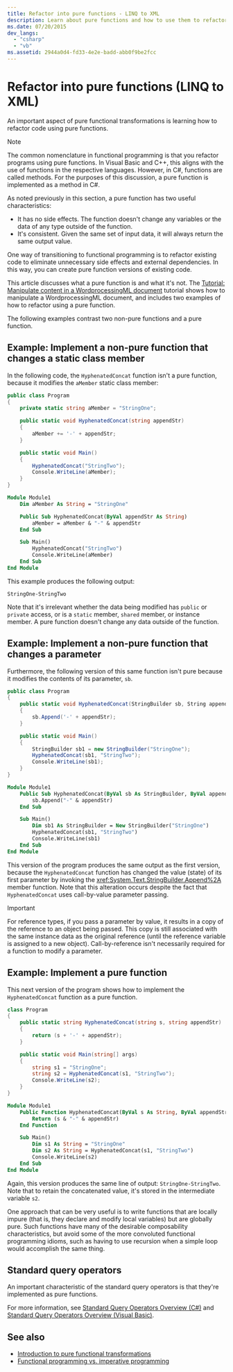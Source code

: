 ```yaml
---
title: Refactor into pure functions - LINQ to XML
description: Learn about pure functions and how to use them to refactor code.
ms.date: 07/20/2015
dev_langs:
  - "csharp"
  - "vb"
ms.assetid: 2944a0d4-fd33-4e2e-badd-abb0f9be2fcc
---
```


# Refactor into pure functions (LINQ to XML)

An important aspect of pure functional transformations is learning how to refactor code using pure functions.

> [!NOTE]
> The common nomenclature in functional programming is that you refactor programs using pure functions. In Visual Basic and C++, this aligns with the use of functions in the respective languages. However, in C#, functions are called methods. For the purposes of this discussion, a pure function is implemented as a method in C#.

As noted previously in this section, a pure function has two useful characteristics:

- It has no side effects. The function doesn't change any variables or the data of any type outside of the function.
- It's consistent. Given the same set of input data, it will always return the same output value.

One way of transitioning to functional programming is to refactor existing code to eliminate unnecessary side effects and external dependencies. In this way, you can create pure function versions of existing code.

This article discusses what a pure function is and what it's not. The [Tutorial: Manipulate content in a WordprocessingML document](xml-shape-wordprocessingml-documents.md) tutorial shows how to manipulate a WordprocessingML document, and includes two examples of how to refactor using a pure function.

The following examples contrast two non-pure functions and a pure function.

## Example: Implement a non-pure function that changes a static class member

In the following code, the `HyphenatedConcat` function isn't a pure function, because it modifies the `aMember` static class member:

```csharp
public class Program
{
    private static string aMember = "StringOne";

    public static void HyphenatedConcat(string appendStr)
    {
        aMember += '-' + appendStr;
    }

    public static void Main()
    {
        HyphenatedConcat("StringTwo");
        Console.WriteLine(aMember);
    }
}
```

```vb
Module Module1
    Dim aMember As String = "StringOne"

    Public Sub HyphenatedConcat(ByVal appendStr As String)
        aMember = aMember & "-" & appendStr
    End Sub

    Sub Main()
        HyphenatedConcat("StringTwo")
        Console.WriteLine(aMember)
    End Sub
End Module
```

This example produces the following output:

```output
StringOne-StringTwo
```

Note that it's irrelevant whether the data being modified has `public` or `private` access, or is a `static` member, `shared` member, or instance member. A pure function doesn't change any data outside of the function.

## Example: Implement a non-pure function that changes a parameter

Furthermore, the following version of this same function isn't pure because it modifies the contents of its parameter, `sb`.

```csharp
public class Program
{
    public static void HyphenatedConcat(StringBuilder sb, String appendStr)
    {
        sb.Append('-' + appendStr);
    }

    public static void Main()
    {
        StringBuilder sb1 = new StringBuilder("StringOne");
        HyphenatedConcat(sb1, "StringTwo");
        Console.WriteLine(sb1);
    }
}
```

```vb
Module Module1
    Public Sub HyphenatedConcat(ByVal sb As StringBuilder, ByVal appendStr As String)
        sb.Append("-" & appendStr)
    End Sub

    Sub Main()
        Dim sb1 As StringBuilder = New StringBuilder("StringOne")
        HyphenatedConcat(sb1, "StringTwo")
        Console.WriteLine(sb1)
    End Sub
End Module
```

This version of the program produces the same output as the first version, because the `HyphenatedConcat` function has changed the value (state) of its first parameter by invoking the <xref:System.Text.StringBuilder.Append%2A> member function. Note that this alteration occurs despite the fact that `HyphenatedConcat` uses call-by-value parameter passing.

> [!IMPORTANT]
> For reference types, if you pass a parameter by value, it results in a copy of the reference to an object being passed. This copy is still associated with the same instance data as the original reference (until the reference variable is assigned to a new object). Call-by-reference isn't necessarily required for a function to modify a parameter.

## Example: Implement a pure function

This next version of the program shows how to implement the `HyphenatedConcat` function as a pure function.

```csharp
class Program
{
    public static string HyphenatedConcat(string s, string appendStr)
    {
        return (s + '-' + appendStr);
    }

    public static void Main(string[] args)
    {
        string s1 = "StringOne";
        string s2 = HyphenatedConcat(s1, "StringTwo");
        Console.WriteLine(s2);
    }
}
```

```vb
Module Module1
    Public Function HyphenatedConcat(ByVal s As String, ByVal appendStr As String) As String
        Return (s & "-" & appendStr)
    End Function

    Sub Main()
        Dim s1 As String = "StringOne"
        Dim s2 As String = HyphenatedConcat(s1, "StringTwo")
        Console.WriteLine(s2)
    End Sub
End Module
```

Again, this version produces the same line of output: `StringOne-StringTwo`. Note that to retain the concatenated value, it's stored in the intermediate variable `s2`.

One approach that can be very useful is to write functions that are locally impure (that is, they declare and modify local variables) but are globally pure. Such functions have many of the desirable composability characteristics, but avoid some of the more convoluted functional programming idioms, such as having to use recursion when a simple loop would accomplish the same thing.

## Standard query operators

An important characteristic of the standard query operators is that they're implemented as pure functions.

For more information, see [Standard Query Operators Overview (C#)](../../csharp/programming-guide/concepts/linq/standard-query-operators-overview.md) and [Standard Query Operators Overview (Visual Basic)](../../visual-basic/programming-guide/concepts/linq/standard-query-operators-overview.md).

## See also

- [Introduction to pure functional transformations](introduction-pure-functional-transformations.md)
- [Functional programming vs. imperative programming](functional-vs-imperative-programming.md)
